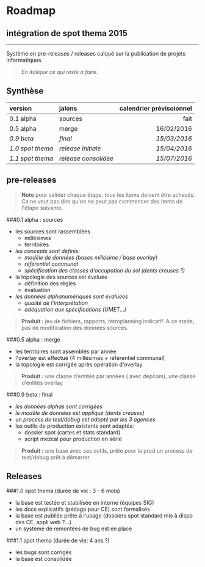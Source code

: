 Roadmap
======
intégration de spot thema 2015
------
----------
Système en pre-releases / releases calqué sur la publication de projets informatiques.

> *En italique ce qui reste à faire.*

Synthèse
------
|version|jalons|calendrier prévisoionnel|
|:---|:---|---:|
|0.1 alpha|sources|fait|
|0.5 alpha|merge|16/02/2016|
|*0.9 beta*|*final*|*15/03/2016*|
|*1.0 spot thema*|*release initiale*|*15/04/2016*|
|*1.1 spot thema*|*release consolidée*|*15/07/2016*|

pre-releases
------

> **Note**
 > pour valider chaque étape, tous les items doivent être achevés. Ca ne veut pas dire qu'on ne peut pas commencer des items de l'étape suivante.

###0.1 alpha : sources

 - les sources sont rassemblées
	 - millésimes
	 - territoires
 - *les concepts sont définis:*
	 - *modèle de données (bases millésime / base overlay)*
	 - *référentiel communal*
	 - *spécification des classes d'occupation du sol (dents creuses ?)*
 - la topologie des sources est évaluée
	 - définition des règles
	 - évaluation
 - *les données alphanumériques sont évaluées*
	 - *qualité de l'interprétation*
	 - *adéquation aux spécifications (UMET...)*

> **Produit :**
 > jeu de fichiers, rapports, rétroplanning indicatif.
 > A ce stade, pas de modification des données sources.

###0.5 alpha : merge
 - les territoires sont assemblés par année
 - l'overlay est effectué (4 millésimes + référentiel communal)
 - la topologie est corrigée après opération d'overlay

> **Produit :**
 > une classe d’entités par années ( avec depcom), une classe d’entités overlay

###0.9 beta : final
- *les données alphas sont corrigées*
- *le modèle de données est appliqué (dents creuses)*
- *un process de test/debug est adopté par les 3 agences*
- les outils de production existants sont adaptés:
	- dossier spot (cartes et stats standard)
	- script mezcal pour production en série
 
> **Produit :**
 > une base avec ses outils, prête pour la prod
 > un process de test/debug prêt à démarrer

Releases
---
###1.0 spot thema (durée de vie : 3 - 6 mois)
- la base est testée et stabilisée en interne (équipes SIG)
- les docs explicatifs (pédago pour CE) sont formalisés
- la base est publiée prête à l'usage (dossiers spot standard mis à dispo des CE, appli web ?...)
- un système de remontées de bug est en place

###1.1 spot thema (durée de vie: 4 ans ?) 
- les bugs sont corrigés
- la base est consolidée

